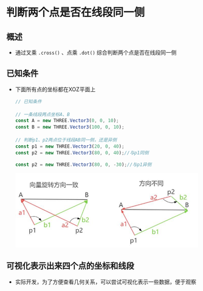# 判断两个点是否在线段同一侧

## 概述

+ 通过叉乘 `.cross()` 、点乘 `.dot()` 综合判断两个点是否在线段同一侧

## 已知条件

+ 下面所有点的坐标都在XOZ平面上

  ```js
  // 已知条件

  // 一条线段两点坐标A、B
  const A = new THREE.Vector3(0, 0, 10);
  const B = new THREE.Vector3(100, 0, 10);

  // 判断p1、p2两点位于线段AB同一侧，还是异侧
  const p1 = new THREE.Vector3(20, 0, 40);
  const p2 = new THREE.Vector3(80, 0, 40);//与p1同侧
  ```

  ```js
  const p2 = new THREE.Vector3(80, 0, -30);//与p1异侧
  ```

  ![判断两点是否同侧](images/判断两点是否同侧.jpg)

## 可视化表示出来四个点的坐标和线段

+ 实际开发，为了方便查看几何关系，可以尝试可视化表示一些数据，便于观察







